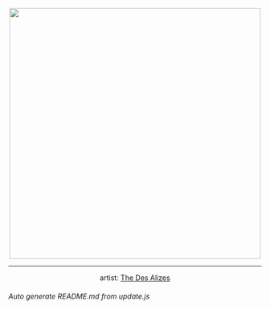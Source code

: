 
<p align="center">
  <img width="500" src="https://nekos.best/api/v2/neko/0309.png">
  <hr/>
  <center>
    artist: <a href="https://www.pixiv.net/en/artworks/86710277">The Des Alizes</a>
  </center>
</p>


###### Auto generate README.md from update.js

